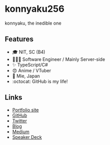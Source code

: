 # konnyaku256

konnyaku, the inedible one

<!--
**konnyaku256/konnyaku256** is a ✨ _special_ ✨ repository because its `README.md` (this file) appears on your GitHub profile.
-->

## Features
- 🎓 NIT, SC (B4)
- 👨🏻‍💻 Software Engineer / Mainly Server-side
- ✨ TypeScript/C#
- 😍 Anime / VTuber
- 🏡 Mie, Japan
- :octocat: GitHub is my life!

## Links
- [Portfolio site](https://konnyaku256.dev)
- [GitHub](https://github.com/konnyaku256)
- [Twitter](https://twitter.com/konnyaku256)
- [Blog](https://blog.konnyaku256.dev)
- [Medium](https://medium.com/@konnyaku256)
- [Speaker Deck](https://speakerdeck.com/konnyaku256)
